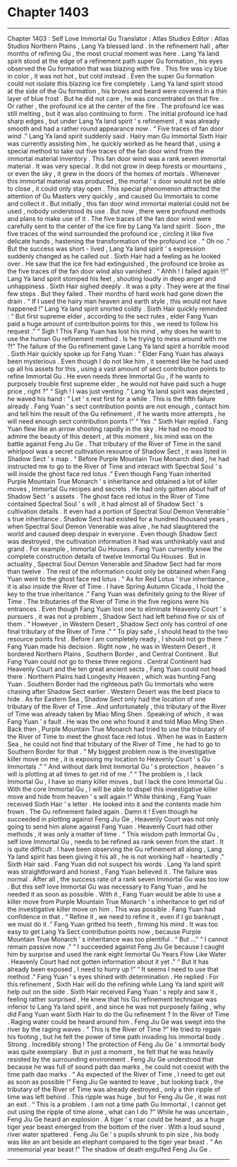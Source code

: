 
# Chapter 1403


---

Chapter 1403 : Self Love Immortal Gu
Translator :
Atlas Studios
Editor :
Atlas Studios
Northern Plains , Lang Ya blessed land .
In the refinement hall , after months of refining Gu , the most crucial moment was here .
Lang Ya land spirit stood at the edge of a refinement path super Gu formation , his eyes observed the Gu formation that was blazing with fire .
This fire was icy blue in color , it was not hot , but cold instead .
Even the super Gu formation could not isolate this blazing ice fire completely .
Lang Ya land spirit stood at the side of the Gu formation , his brows and beard were covered in a thin layer of blue frost .
But he did not care , he was concentrated on that fire .
Or rather , the profound ice at the center of the fire .
The profound ice was still melting , but it was also continuing to form . The initial profound ice had sharp edges , but under Lang Ya land spirit ’ s refinement , it was already smooth and had a rather round appearance now .
“ Five traces of fan door wind .” Lang Ya land spirit suddenly said .
Hairy man Gu Immortal Sixth Hair was currently assisting him , he quickly worked as he heard that , using a special method to take out five traces of the fan door wind from the immortal material inventory .
This fan door wind was a rank seven immortal material .
It was very special .
It did not grow in deep forests or mountains , or even the sky , it grew in the doors of the homes of mortals .
Whenever this immortal material was produced , the mortal ’ s door would not be able to close , it could only stay open .
This special phenomenon attracted the attention of Gu Masters very quickly , and caused Gu Immortals to come and collect it .
But initially , this fan door wind immortal material could not be used , nobody understood its use . But now , there were profound methods and plans to make use of it .
The five traces of the fan door wind were carefully sent to the center of the ice fire by Lang Ya land spirit .
Soon , the five traces of the wind surrounded the profound ice , circling it like five delicate hands , hastening the transformation of the profound ice .
“ Oh no .” But the success was short - lived , Lang Ya land spirit ’ s expression suddenly changed as he called out .
Sixth Hair had a feeling as he looked over .
He saw that the ice fire had extinguished , the profound ice broke as the five traces of the fan door wind also vanished .
“ Ahhh ! I failed again !!!” Lang Ya land spirit stomped his feet , shouting loudly in deep anger and unhappiness .
Sixth Hair sighed deeply .
It was a pity .
They were at the final few steps .
But they failed .
Their months of hard work had gone down the drain .
“ If I used the hairy man heaven and earth style , this would not have happened !” Lang Ya land spirit snorted coldly .
Sixth Hair quickly reminded : “ But first supreme elder , according to the sect rules , elder Fang Yuan paid a huge amount of contribution points for this , we need to follow his request .”
“ Sigh ! This Fang Yuan has lost his mind , why does he want to use the human Gu refinement method . Is he trying to mess around with me ?!” The failure of the Gu refinement gave Lang Ya land spirit a horrible mood .
Sixth Hair quickly spoke up for Fang Yuan : “ Elder Fang Yuan has always been mysterious . Even though I do not like him , it seemed like he had used up all his assets for this , using a vast amount of sect contribution points to refine Immortal Gu . He even needs three Immortal Gu , if he wants to purposely trouble first supreme elder , he would not have paid such a huge price , right ?”
“ Sigh ! I was just venting .” Lang Ya land spirit was dejected , he waved his hand : “ Let ’ s rest first for a while . This is the fifth failure already . Fang Yuan ’ s sect contribution points are not enough , contact him and tell him the result of the Gu refinement , if he wants more attempts , he will need enough sect contribution points !”
“ Yes .” Sixth Hair replied .
Fang Yuan flew like an arrow shooting rapidly in the sky .
He had no mood to admire the beauty of this desert , at this moment , his mind was on the battle against Feng Jiu Ge .
That tributary of the River of Time in the sand whirlpool was a secret cultivation resource of Shadow Sect , it was listed in Shadow Sect ’ s map .
“ Before Purple Mountain True Monarch died , he had instructed me to go to the River of Time and interact with Spectral Soul ’ s will inside the ghost face red lotus .”
Even though Fang Yuan inherited Purple Mountain True Monarch ’ s inheritance and obtained a lot of killer moves , Immortal Gu recipes and secrets .
He had only gotten about half of Shadow Sect ’ s assets .
The ghost face red lotus in the River of Time contained Spectral Soul ’ s will , it had almost all of Shadow Sect ’ s cultivation details . It even had a portion of Spectral Soul Demon Venerable ’ s true inheritance .
Shadow Sect had existed for a hundred thousand years , when Spectral Soul Demon Venerable was alive , he had slaughtered the world and caused deep despair in everyone . Even though Shadow Sect was destroyed , the cultivation information it had was unthinkably vast and grand .
For example , Immortal Gu Houses .
Fang Yuan currently knew the complete construction details of twelve Immortal Gu Houses . But in actuality , Spectral Soul Demon Venerable and Shadow Sect had far more than twelve .
The rest of the information could only be obtained when Fang Yuan went to the ghost face red lotus .
“ As for Red Lotus ’ true inheritance , it is also inside the River of Time . I have Spring Autumn Cicada , I hold the key to the true inheritance .”
Fang Yuan was definitely going to the River of Time .
The tributaries of the River of Time in the five regions were his entrances .
Even though Fang Yuan lost one to eliminate Heavenly Court ’ s pursuers , it was not a problem , Shadow Sect had left behind five or six of them .
“ However , in Western Desert , Shadow Sect only has control of one final tributary of the River of Time .”
“ To play safe , I should head to the two resource points first . Before I am completely ready , I should not go there .”
Fang Yuan made his decision .
Right now , he was in Western Desert , it bordered Northern Plains , Southern Border , and Central Continent .
But Fang Yuan could not go to these three regions .
Central Continent had Heavenly Court and the ten great ancient sects , Fang Yuan could not head there .
Northern Plains had Longevity Heaven , which was hunting Fang Yuan .
Southern Border had the righteous path Gu Immortals who were chasing after Shadow Sect earlier .
Western Desert was the best place to hide .
As for Eastern Sea , Shadow Sect only had the location of one tributary of the River of Time . And unfortunately , this tributary of the River of Time was already taken by Miao Ming Shen .
Speaking of which , it was Fang Yuan ’ s fault . He was the one who found it and told Miao Ming Shen .
Back then , Purple Mountain True Monarch had tried to use the tributary of the River of Time to meet the ghost face red lotus . When he was in Eastern Sea , he could not find that tributary of the River of Time , he had to go to Southern Border for that .
“ My biggest problem now is the investigative killer move on me , it is exposing my location to Heavenly Court ’ s Gu Immortals .”
“ And without dark limit Immortal Gu ’ s protection , heaven ’ s will is plotting at all times to get rid of me .”
“ The problem is , I lack Immortal Gu , I have so many killer moves , but I lack the core Immortal Gu . With the core Immortal Gu , I will be able to dispel this investigative killer move and hide from heaven ’ s will again !”
While thinking , Fang Yuan received Sixth Hair ’ s letter .
He looked into it and the contents made him frown .
The Gu refinement failed again .
Damn it !
Even though he succeeded in plotting against Feng Jiu Ge , Heavenly Court was not only going to send him alone against Fang Yuan .
Heavenly Court had other methods , it was only a matter of time .
“ This wisdom path Immortal Gu , self love Immortal Gu , needs to be refined as rank seven from the start . It is quite difficult . I have been observing the Gu refinement all along , Lang Ya land spirit has been giving it his all , he is not working half - heartedly .” Sixth Hair said .
Fang Yuan did not suspect his words .
Lang Ya land spirit was straightforward and honest , Fang Yuan believed it .
The failure was normal .
After all , the success rate of a rank seven Immortal Gu was too low .
But this self love Immortal Gu was necessary to Fang Yuan , and he needed it as soon as possible .
With it , Fang Yuan would be able to use a killer move from Purple Mountain True Monarch ’ s inheritance to get rid of the investigative killer move on him .
This was possible .
Fang Yuan had confidence in that .
“ Refine it , we need to refine it , even if I go bankrupt , we must do it .” Fang Yuan gritted his teeth , firming his mind .
It was too easy to get Lang Ya Sect contribution points now , because Purple Mountain True Monarch ’ s inheritance was too plentiful .
“ But …”
“ I cannot remain passive now .”
“ I succeeded against Feng Jiu Ge because I caught him by surprise and used the rank eight Immortal Gu Years Flow Like Water . Heavenly Court had not gotten information about it yet .”
“ But it has already been exposed , I need to hurry up !”
“ It seems I need to use that method .”
Fang Yuan ’ s eyes shined with determination .
He replied : For this refinement , Sixth Hair will do the refining while Lang Ya land spirit will help out on the side .
Sixth Hair received Fang Yuan ’ s reply and saw it , feeling rather surprised .
He knew that his Gu refinement technique was inferior to Lang Ya land spirit , and since he was not purposely failing , why did Fang Yuan want Sixth Hair to do the Gu refinement ?
In the River of Time .
Raging water could be heard around him .
Feng Jiu Ge was swept into the river by the raging waves .
“ This is the River of Time ?” He tried to regain his footing , but he felt the power of time path invading his immortal body .
Strong .
Incredibly strong !
The protection of Feng Jiu Ge ’ s immortal body was quite exemplary .
But in just a moment , he felt that he was heavily resisted by the surrounding environment .
Feng Jiu Ge understood that because he was full of sound path dao marks , he could not coexist with the time path dao marks .
“ As expected of the River of Time , I need to get out as soon as possible !” Feng Jiu Ge wanted to leave , but looking back , the tributary of the River of Time was already destroyed , only a thin ripple of time was left behind .
This ripple was huge , but for Feng Jiu Ge , it was not an exit .
“ This is a problem . I am not a time path Gu Immortal , I cannot get out using the ripple of time alone , what can I do ?”
While he was uncertain , Feng Jiu Ge heard an explosion .
A tiger ’ s roar could be heard , as a huge tiger year beast emerged from the bottom of the river .
With a loud sound , river water spattered .
Feng Jiu Ge ’ s pupils shrunk to pin size , his body was like an ant beside an elephant compared to the tiger year beast .
“ An immemorial year beast !”
The shadow of death engulfed Feng Jiu Ge .

---

